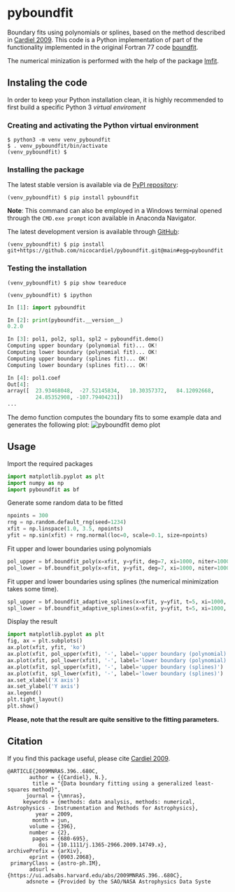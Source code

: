 # pyboundfit

Boundary fits using polynomials or splines, based on the method described in
[Cardiel 2009](https://ui.adsabs.harvard.edu/abs/2009MNRAS.396..680C/abstract).
This code is a Python implementation of part of the functionality
implemented in the original Fortran 77 code [boundfit](https://github.com/nicocardiel/boundfit).

The numerical minization is performed with the help of the package [lmfit](https://lmfit.github.io/lmfit-py/).

## Instaling the code

In order to keep your Python installation clean, it is highly recommended to 
first build a specific Python 3 *virtual enviroment*

### Creating and activating the Python virtual environment

```shell
$ python3 -m venv venv_pyboundfit
$ . venv_pyboundfit/bin/activate
(venv_pyboundfit) $ 
```

### Installing the package

The latest stable version is available via de [PyPI repository](https://pypi.org/project/pyboundfit/):

```shell
(venv_pyboundfit) $ pip install pyboundfit
```
**Note**: This command can also be employed in a Windows terminal opened through the 
``CMD.exe prompt`` icon available in Anaconda Navigator.

The latest development version is available through [GitHub](https://github.com/nicocardiel/pyboundfit):

```shell
(venv_pyboundfit) $ pip install git+https://github.com/nicocardiel/pyboundfit.git@main#egg=pyboundfit
```

### Testing the installation

```shell
(venv_pyboundfit) $ pip show teareduce
```

```shell
(venv_pyboundfit) $ ipython
```
```python
In [1]: import pyboundfit

In [2]: print(pyboundfit.__version__)
0.2.0

In [3]: pol1, pol2, spl1, spl2 = pyboundfit.demo()
Computing upper boundary (polynomial fit)... OK!
Computing lower boundary (polynomial fit)... OK!
Computing upper boundary (splines fit)... OK!
Computing lower boundary (splines fit)... OK!

In [4]: pol1.coef
Out[4]: 
array([  23.93468048,  -27.52145834,   10.30357372,   84.12092668,
         24.85352908, -107.79404231])
...
```

The demo function computes the boundary fits to some example data and
generates the following plot:
![pyboundfit demo plot](https://guaix.fis.ucm.es/~ncl/pyboundfit/pyboundfit_example.png)

## Usage

Import the required packages
```python
import matplotlib.pyplot as plt
import numpy as np
import pyboundfit as bf
```

Generate some random data to be fitted
```python
npoints = 300
rng = np.random.default_rng(seed=1234)
xfit = np.linspace(1.0, 3.5, npoints)
yfit = np.sin(xfit) + rng.normal(loc=0, scale=0.1, size=npoints)
```

Fit upper and lower boundaries using polynomials
```python
pol_upper = bf.boundfit_poly(x=xfit, y=yfit, deg=7, xi=1000, niter=1000, boundary='upper')
pol_lower = bf.boundfit_poly(x=xfit, y=yfit, deg=7, xi=1000, niter=1000, boundary='lower')
```

Fit upper and lower boundaries using splines (the numerical minimization takes some time).

```python
spl_upper = bf.boundfit_adaptive_splines(x=xfit, y=yfit, t=5, xi=1000, niter=1000, boundary='upper')
spl_lower = bf.boundfit_adaptive_splines(x=xfit, y=yfit, t=5, xi=1000, niter=1000, boundary='lower')
```

Display the result

```python
import matplotlib.pyplot as plt
fig, ax = plt.subplots()
ax.plot(xfit, yfit, 'ko')
ax.plot(xfit, pol_upper(xfit), '-', label='upper boundary (polynomial)')
ax.plot(xfit, pol_lower(xfit), '-', label='lower boundary (polynomial)')
ax.plot(xfit, spl_upper(xfit), '-', label='upper boundary (splines)')
ax.plot(xfit, spl_lower(xfit), '-', label='lower boundary (splines)')
ax.set_xlabel('X axis')
ax.set_ylabel('Y axis')
ax.legend()
plt.tight_layout()
plt.show()
```
**Please, note that the result are quite sensitive to the fitting parameters.**

## Citation

If you find this package useful, please cite
[Cardiel 2009](https://ui.adsabs.harvard.edu/abs/2009MNRAS.396..680C/abstract).

```
@ARTICLE{2009MNRAS.396..680C,
       author = {{Cardiel}, N.},
        title = "{Data boundary fitting using a generalized least-squares method}",
      journal = {\mnras},
     keywords = {methods: data analysis, methods: numerical, Astrophysics - Instrumentation and Methods for Astrophysics},
         year = 2009,
        month = jun,
       volume = {396},
       number = {2},
        pages = {680-695},
          doi = {10.1111/j.1365-2966.2009.14749.x},
archivePrefix = {arXiv},
       eprint = {0903.2068},
 primaryClass = {astro-ph.IM},
       adsurl = {https://ui.adsabs.harvard.edu/abs/2009MNRAS.396..680C},
      adsnote = {Provided by the SAO/NASA Astrophysics Data Syste
```